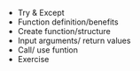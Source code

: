 
* Try & Except
* Function definition/benefits
* Create function/structure 
* Input  arguments/ return values
* Call/ use funtion
* Exercise











